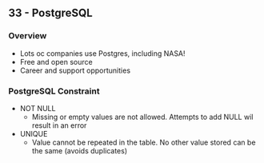 ## 33 - PostgreSQL

### Overview

- Lots oc companies use Postgres, including NASA!
- Free and open source
- Career and support opportunities

### PostgreSQL Constraint

- NOT NULL
  - Missing or empty values are not allowed. Attempts to add NULL wil result in an error
- UNIQUE
  - Value cannot be repeated in the table. No other value stored can be the same (avoids duplicates)
